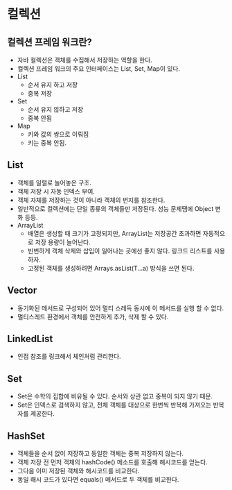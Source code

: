# 컬렉션
## 컬렉션 프레임 워크란?
  - 자바 컬렉션은 객체를 수집해서 저장하는 역할을 한다.
  - 컬렉션 프레임 워크의 주요 인터페이스는 List, Set, Map이 있다.
  - List
    - 순서 유지 하고 저장
    - 중복 저장
  - Set
    - 순서 유지 않하고 저장
    - 중복 안됨
  - Map
    - 키와 값의 쌍으로 이뤄짐
    - 키는 중복 안됨.
    
## List
  - 객체를 일렬로 늘어놓은 구조. 
  - 객체 저장 시 자동 인덱스 부여. 
  - 객체 자체를 저장하는 것이 아니라 객체의 번지를 참조한다.
  - 일반적으로 컬렉션에는 단일 종류의 객체들만 저장된다. 성능 문제땜에 Object 변화 등등. 
  - ArrayList
    - 배열은 생성할 때 크기가 고정되지만, ArrayList는 저장공간 초과하면 자동적으로 저장 용량이 늘어난다.
    - 빈번하게 객체 삭제와 삽입이 일어나는 곳에선 좋지 않다. 링크드 리스트를 사용하자.
    - 고정된 객체를 생성하려면 Arrays.asList(T...a) 방식을 쓰면 된다.
    
## Vector
  - 동기화된 메서드로 구성되어 있어 멀티 스레득 동시에 이 메서드를 실행 할 수 없다. 
  - 멀티스레드 환경에서 객체를 안전하게 추가, 삭제 할 수 있다. 
  
## LinkedList
  - 인접 참조를 링크해서 체인처럼 관리한다.
  
## Set
  - Set은 수학의 집합에 비유될 수 있다. 순서와 상관 없고 중복이 되지 않기 때문.
  - Set은 인덱스로 검색하지 않고, 전체 객체를 대상으로 한번씩 반복해 가져오는 반복자를 제공한다. 
  
## HashSet
  - 객체들을 순서 없이 저장하고 동일한 객체는 중복 저장하지 않는다. 
  - 객체 저장 전 먼저 객체의 hashCode() 메소드를 호출해 해시코드를 얻는다. 
  - 그다음 이미 저장된 객체와 해시코드를 비교한다. 
  - 동일 해시 코드가 있다면 equals() 메서드로 두 객체를 비교한다. 